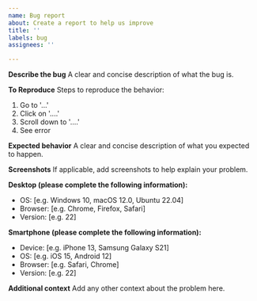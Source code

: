 ```yaml
---
name: Bug report
about: Create a report to help us improve
title: ''
labels: bug
assignees: ''

---
```


**Describe the bug**
A clear and concise description of what the bug is.

**To Reproduce**
Steps to reproduce the behavior:
1. Go to '...'
2. Click on '....'
3. Scroll down to '....'
4. See error

**Expected behavior**
A clear and concise description of what you expected to happen.

**Screenshots**
If applicable, add screenshots to help explain your problem.

**Desktop (please complete the following information):**
* OS: [e.g. Windows 10, macOS 12.0, Ubuntu 22.04]
* Browser: [e.g. Chrome, Firefox, Safari]
* Version: [e.g. 22]

**Smartphone (please complete the following information):**
* Device: [e.g. iPhone 13, Samsung Galaxy S21]
* OS: [e.g. iOS 15, Android 12]
* Browser: [e.g. Safari, Chrome]
* Version: [e.g. 22]

**Additional context**
Add any other context about the problem here.
